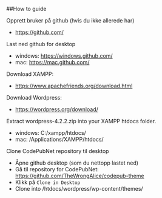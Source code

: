 
##How to guide

Opprett bruker på github (hvis du ikke allerede har)
* https://github.com/

Last ned github for desktop
* windows: https://windows.github.com/
* mac: https://mac.github.com/
 
Download XAMPP:
* https://www.apachefriends.org/download.html

Download Wordpress:
* https://wordpress.org/download/

Extract wordpress-4.2.2.zip into your XAMPP htdocs folder.
* windows: C:/xampp/htdocs/
* mac: /Applications/XAMPP/htdocs/

Clone CodePubNet repository til desktop 
* Åpne github desktop (som du nettopp lastet ned)
* Gå til repository for CodePubNet: https://github.com/TheWrongAlice/codepub-theme
* Klikk på `Clone in Desktop`
* Clone into /htdocs/wordpress/wp-content/themes/
